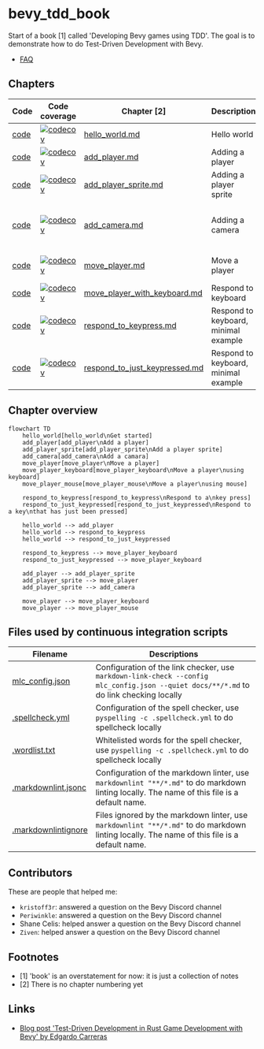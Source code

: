 # bevy_tdd_book

Start of a book [1] called 'Developing Bevy games using TDD'.
The goal is to demonstrate how to do Test-Driven Development with Bevy.

* [FAQ](faq.md)

## Chapters

Code                                                                                |Code coverage                                                                                                                                                                                                  |Chapter [2]                                                   |Description                          |Concepts
------------------------------------------------------------------------------------|---------------------------------------------------------------------------------------------------------------------------------------------------------------------------------------------------------------|--------------------------------------------------------------|-------------------------------------|------------------
[code](https://github.com/richelbilderbeek/bevy_tdd_book_hello_world)               |[![codecov](https://codecov.io/gh/richelbilderbeek/bevy_tdd_book_hello_world/graph/badge.svg?token=XAVFZYDQKZ)](https://codecov.io/gh/richelbilderbeek/bevy_tdd_book_hello_world)                              |[hello_world.md](hello_world.md)                              |Hello world                          |A minimal `App`
[code](https://github.com/richelbilderbeek/bevy_tdd_book_add_player)                |[![codecov](https://codecov.io/gh/richelbilderbeek/bevy_tdd_book_add_player/graph/badge.svg?token=XAVFZYDQKZ)](https://codecov.io/gh/richelbilderbeek/bevy_tdd_book_add_player)                                |[add_player.md](add_player.md)                                |Adding a player                      |Using `Components`
[code](https://github.com/richelbilderbeek/bevy_tdd_book_add_player_sprite)         |[![codecov](https://codecov.io/gh/richelbilderbeek/bevy_tdd_book_add_player_sprite/graph/badge.svg?token=XAVFZYDQKZ)](https://codecov.io/gh/richelbilderbeek/bevy_tdd_book_add_player_sprite)                  |[add_player_sprite.md](add_player_sprite.md)                  |Adding a player sprite               |Using closures and `SpriteBundles`
[code](https://github.com/richelbilderbeek/bevy_tdd_book_add_camera)                |[![codecov](https://codecov.io/gh/richelbilderbeek/bevy_tdd_book_add_camera/graph/badge.svg?token=XAVFZYDQKZ)](https://codecov.io/gh/richelbilderbeek/bevy_tdd_book_add_camera)                                |[add_camera.md](add_camera.md)                                |Adding a camera                      |Minimal example, using the `Camera` `Component`
[code](https://github.com/richelbilderbeek/bevy_tdd_book_move_player)               |[![codecov](https://codecov.io/gh/richelbilderbeek/bevy_tdd_book_move_player/graph/badge.svg?token=XAVFZYDQKZ)](https://codecov.io/gh/richelbilderbeek/bevy_tdd_book_move_player)                              |[move_player.md](move_player.md)                              |Move a player                        |Extending a structure, using a `Query`
[code](https://github.com/richelbilderbeek/bevy_tdd_book_move_player_with_keyboard) |[![codecov](https://codecov.io/gh/richelbilderbeek/bevy_tdd_book_move_player_with_keyboard/graph/badge.svg?token=XAVFZYDQKZ)](https://codecov.io/gh/richelbilderbeek/bevy_tdd_book_move_player_with_keyboard)  |[move_player_with_keyboard.md](move_player_with_keyboard.md)  |Respond to keyboard                  |.
[code](https://github.com/richelbilderbeek/bevy_tdd_book_respond_to_keypress)       |[![codecov](https://codecov.io/gh/richelbilderbeek/bevy_tdd_book_respond_to_keypress/graph/badge.svg?token=XAVFZYDQKZ)](https://codecov.io/gh/richelbilderbeek/bevy_tdd_book_respond_to_keypress)              |[respond_to_keypress.md](respond_to_keypress.md)              |Respond to keyboard, minimal example |Minimal example, key press
[code](https://github.com/richelbilderbeek/bevy_tdd_book_respond_to_just_keypressed)|[![codecov](https://codecov.io/gh/richelbilderbeek/bevy_tdd_book_respond_to_just_keypressed/graph/badge.svg?token=XAVFZYDQKZ)](https://codecov.io/gh/richelbilderbeek/bevy_tdd_book_respond_to_just_keypressed)|[respond_to_just_keypressed.md](respond_to_just_keypressed.md)|Respond to keyboard, minimal example |Minimal example, key just being pressed

## Chapter overview

```mermaid
flowchart TD
    hello_world[hello_world\nGet started]
    add_player[add_player\nAdd a player]
    add_player_sprite[add_player_sprite\nAdd a player sprite]
    add_camera[add_camera\nAdd a camara]
    move_player[move_player\nMove a player]
    move_player_keyboard[move_player_keyboard\nMove a player\nusing keyboard]
    move_player_mouse[move_player_mouse\nMove a player\nusing mouse]

    respond_to_keypress[respond_to_keypress\nRespond to a\nkey press]
    respond_to_just_keypressed[respond_to_just_keypressed\nRespond to a key\nthat has just been pressed]

    hello_world --> add_player
    hello_world --> respond_to_keypress
    hello_world --> respond_to_just_keypressed

    respond_to_keypress --> move_player_keyboard
    respond_to_just_keypressed --> move_player_keyboard

    add_player --> add_player_sprite
    add_player_sprite --> move_player
    add_player_sprite --> add_camera

    move_player --> move_player_keyboard
    move_player --> move_player_mouse
```

## Files used by continuous integration scripts

Filename                              |Descriptions
--------------------------------------|--------------------------------------------------------------------------------------------------------------------------------------
[mlc_config.json](mlc_config.json)    |Configuration of the link checker, use `markdown-link-check --config mlc_config.json --quiet docs/**/*.md` to do link checking locally
[.spellcheck.yml](.spellcheck.yml)    |Configuration of the spell checker, use `pyspelling -c .spellcheck.yml` to do spellcheck locally
[.wordlist.txt](.wordlist.txt)        |Whitelisted words for the spell checker, use `pyspelling -c .spellcheck.yml` to do spellcheck locally
[.markdownlint.jsonc](.markdownlint.jsonc)|Configuration of the markdown linter, use `markdownlint "**/*.md"` to do markdown linting locally. The name of this file is a default name.
[.markdownlintignore](.markdownlintignore)|Files ignored by the markdown linter, use `markdownlint "**/*.md"` to do markdown linting locally. The name of this file is a default name.

## Contributors

These are people that helped me:

* `kristoff3r`: answered a question on the Bevy Discord channel
* `Periwinkle`: answered a question on the Bevy Discord channel
* Shane Celis: helped answer a question on the Bevy Discord channel
* `Ziven`: helped answer a question on the Bevy Discord channel

## Footnotes

* [1] 'book' is an overstatement for now: it is just a collection of notes
* [2] There is no chapter numbering yet

## Links

* [Blog post 'Test-Driven Development in Rust Game Development with Bevy' by Edgardo Carreras](https://edgardocarreras.com/blog/tdd-in-rust-game-engine-bevy/)
